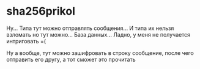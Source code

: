 # sha256prikol
Ну... Типа тут можно отправлять сообщения... И типа их нельзя взломать но тут можно... База данных... Ладно, у меня не получается интриговать =(

Ну а вообще, тут можно зашифровать в строку сообщение, после чего отправить его другу, а тот сможет это прочитать
